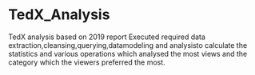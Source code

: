 # TedX_Analysis
TedX analysis based on 2019 report
Executed required data extraction,cleansing,querying,datamodeling and analysisto calculate the statistics and various operations which 
analysed the most views and the category which the viewers preferred the most.

